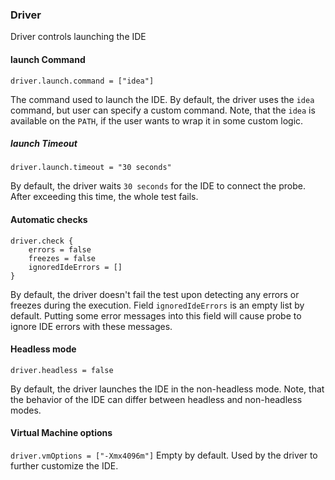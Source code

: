 ### Driver

Driver controls launching the IDE  

#### launch Command
`driver.launch.command = ["idea"]`

The command used to launch the IDE. By default, the driver uses the `idea` command, but user can specify a custom command. Note, that the `idea` is available on the `PATH`, if the user wants to wrap it in some custom logic. 
##### launch Timeout
`driver.launch.timeout = "30 seconds"`

By default, the driver waits `30 seconds` for the IDE to connect the probe. After exceeding this time, the whole test fails.  
#### Automatic checks
```
driver.check {
    errors = false
    freezes = false
    ignoredIdeErrors = []
}
```

By default, the driver doesn't fail the test upon detecting any errors or freezes during the execution.
Field `ignoredIdeErrors` is an empty list by default. Putting some error messages into this field will cause probe to ignore IDE errors with these messages. 

#### Headless mode
`driver.headless = false`

By default, the driver launches the IDE in the non-headless mode. Note, that the behavior of the IDE can differ between headless and non-headless modes.  

#### Virtual Machine options
`driver.vmOptions = ["-Xmx4096m"]`
Empty by default. Used by the driver to further customize the IDE. 